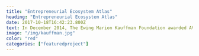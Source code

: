 ```yaml
---
title: "Entrepreneurial Ecosystem Atlas"
heading: "Entrepreneurial Ecosystem Atlas"
date: 2017-10-18T16:42:23.800Z
text: In December 2014, The Ewing Marion Kauffman Foundation awarded AVAIL with a grant to create an Entrepreneurial Landscape Analysis Tool that shows business climate change over time. This web-tool combines data sets with leading indicator potential overlaying information visually and geospatially - highlighting business type distributions, property value and income. This project visualizes nationally available datasets for understanding economic activity and job creation using the LEHD Quarterly Work Force Indicator (QWI), LEHD Origin-Destination Employment Statistics (LODES), Zip & County Business Patterns, Quarterly Census of Earning and Wages (QCEW) and Business Dynamics Statistics (BDS). These data sets allow AVAIL to develop a number of interdependent visualizations to understand change in economic activity for Census Urban Areas and allow for comparison of American cities with each other and themselves across the 20 year span from 1992 to 2012. We will also use this data to look in detail at Urbanized Areas at the zip code and census tract levels to understand the spatial aspects of economic activity such as industry clustering and employment density. AVAIL will cross this broad analysis of Urbanized Areas with a business level analysis using publicly available data on entrepreneurial activity from Startup Genome and Crunchbase, as well as Longitudinal Data from the National Establishment Time Series (NETS) Database.
image: "/img/kauffman.jpg"
color: "red" 
categories: ["featuredproject"]
---
```


